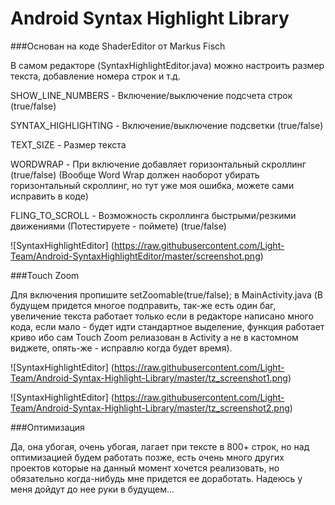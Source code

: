 # Android Syntax Highlight Library

###Основан на коде ShaderEditor от Markus Fisch

В самом редакторе (SyntaxHighlightEditor.java) можно настроить размер текста, добавление номера строк и т.д.

SHOW_LINE_NUMBERS - Включение/выключение подсчета строк (true/false)

SYNTAX_HIGHLIGHTING - Включение/выключение подсветки (true/false)

TEXT_SIZE - Размер текста

WORDWRAP - При включение добавляет горизонтальный скроллинг (true/false) (Вообще Word Wrap должен наоборот убирать горизонтальный скроллинг, но тут уже моя ошибка, можете сами исправить в коде)

FLING_TO_SCROLL - Возможность скроллинга быстрыми/резкими движениями (Потестируете - поймете) (true/false)

![SyntaxHighlightEditor] (https://raw.githubusercontent.com/Light-Team/Android-SyntaxHighlightEditor/master/screenshot.png)

###Touch Zoom

Для включения пропишите setZoomable(true/false); в MainActivity.java (В будущем придется многое подправить, так-же есть один баг, увеличение текста работает только если в редакторе написано много кода, если мало - будет идти стандартное выделение, функция работает криво ибо сам Touch Zoom релиазован в Activity а не в кастомном виджете, опять-же - исправлю когда будет время).

![SyntaxHighlightEditor] (https://raw.githubusercontent.com/Light-Team/Android-Syntax-Highlight-Library/master/tz_screenshot1.png)

![SyntaxHighlightEditor] (https://raw.githubusercontent.com/Light-Team/Android-Syntax-Highlight-Library/master/tz_screenshot2.png)

###Оптимизация

Да, она убогая, очень убогая, лагает при тексте в 800+ строк, но над оптимизацией будем работать позже, есть очень много других проектов которые на данный момент хочется реализовать, но обязательно когда-нибудь мне придется ее доработать. Надеюсь у меня дойдут до нее руки в будущем...
